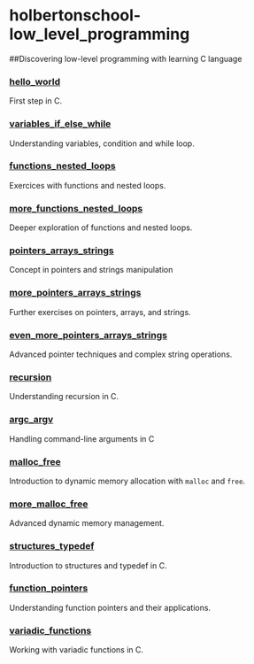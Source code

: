 # holbertonschool-low_level_programming
##Discovering low-level programming with learning C language

### [hello_world](https://github.com/JeffToken31/holbertonschool-low_level_programming/tree/main/hello_world)
First step in C.

### [variables_if_else_while](https://github.com/JeffToken31/holbertonschool-low_level_programming/tree/main/variables_if_else_while)
Understanding variables, condition and while loop.

### [functions_nested_loops](https://github.com/JeffToken31/holbertonschool-low_level_programming/tree/main/functions_nested_loops)
Exercices with functions and nested loops.

### [more_functions_nested_loops](https://github.com/JeffToken31/holbertonschool-low_level_programming/tree/main/more_functions_nested_loops)
Deeper exploration of functions and nested loops.

### [pointers_arrays_strings](https://github.com/JeffToken31/holbertonschool-low_level_programming/tree/main/pointers_arrays_strings)
Concept in pointers and strings manipulation

### [more_pointers_arrays_strings](https://github.com/JeffToken31/holbertonschool-low_level_programming/tree/main/more_pointers_arrays_strings)
Further exercises on pointers, arrays, and strings.

### [even_more_pointers_arrays_strings](https://github.com/JeffToken31/holbertonschool-low_level_programming/tree/main/even_more_pointers_arrays_strings)
Advanced pointer techniques and complex string operations.

### [recursion](https://github.com/JeffToken31/holbertonschool-low_level_programming/tree/main/recursion)
Understanding recursion in C.

### [argc_argv](https://github.com/JeffToken31/holbertonschool-low_level_programming/tree/main/argc_argv)
Handling command-line arguments in C

### [malloc_free](https://github.com/JeffToken31/holbertonschool-low_level_programming/tree/main/malloc_free)
Introduction to dynamic memory allocation with `malloc` and `free`.

### [more_malloc_free](https://github.com/JeffToken31/holbertonschool-low_level_programming/tree/main/more_malloc_free)
Advanced dynamic memory management.

### [structures_typedef](https://github.com/JeffToken31/holbertonschool-low_level_programming/tree/main/structures_typedef)
Introduction to structures and typedef in C.

### [function_pointers](https://github.com/JeffToken31/holbertonschool-low_level_programming/tree/main/function_pointers)
Understanding function pointers and their applications.

### [variadic_functions](https://github.com/JeffToken31/holbertonschool-low_level_programming/tree/main/variadic_functions)
Working with variadic functions in C.
